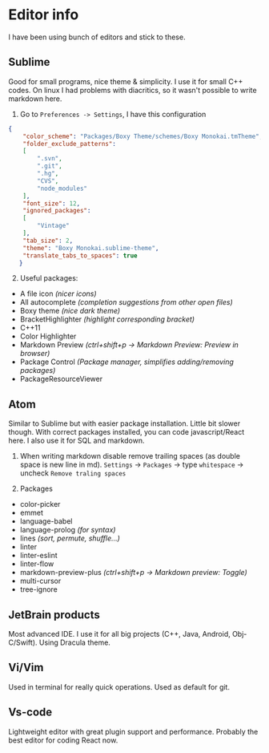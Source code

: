 # Editor info

I have been using bunch of editors and stick to these.

## Sublime

Good for small programs, nice theme & simplicity.
I use it for small C++ codes.
On linux I had problems with diacritics, so it wasn't possible to write markdown
here.

1. Go to `Preferences -> Settings`, I have this configuration
```json
{
   	"color_scheme": "Packages/Boxy Theme/schemes/Boxy Monokai.tmTheme",
   	"folder_exclude_patterns":
   	[
   		".svn",
   		".git",
   		".hg",
   		"CVS",
   		"node_modules"
   	],
   	"font_size": 12,
   	"ignored_packages":
   	[
   		"Vintage"
   	],
   	"tab_size": 2,
   	"theme": "Boxy Monokai.sublime-theme",
   	"translate_tabs_to_spaces": true
   }
```
2. Useful packages:
* A file icon *(nicer icons)*
* All autocomplete *(completion suggestions from other open files)*
* Boxy theme *(nice dark theme)*
* BracketHighlighter *(highlight corresponding bracket)*
* C++11
* Color Highlighter
* Markdown Preview *(ctrl+shift+p -> Markdown Preview: Preview in browser)*
* Package Control *(Package manager, simplifies adding/removing packages)*
* PackageResourceViewer


## Atom

Similar to Sublime but with easier package installation. Little bit slower though.
With correct packages installed, you can code javascript/React here. I also use it
for SQL and markdown.

1. When writing markdown disable remove trailing spaces (as double space is new line in md).
`Settings` -> `Packages` -> type `whitespace` -> uncheck `Remove traling spaces`

2. Packages
* color-picker
* emmet
* language-babel
* language-prolog *(for syntax)*
* lines *(sort, permute, shuffle...)*
* linter
* linter-eslint
* linter-flow
* markdown-preview-plus *(ctrl+shift+p -> Markdown preview: Toggle)*
* multi-cursor
* tree-ignore

## JetBrain products

Most advanced IDE. I use it for all big projects (C++, Java, Android, Obj-C/Swift).
Using Dracula theme.

## Vi/Vim

Used in terminal for really quick operations. Used as default for git.

## Vs-code

Lightweight editor with great plugin support and performance. Probably the best
editor for coding React now.

